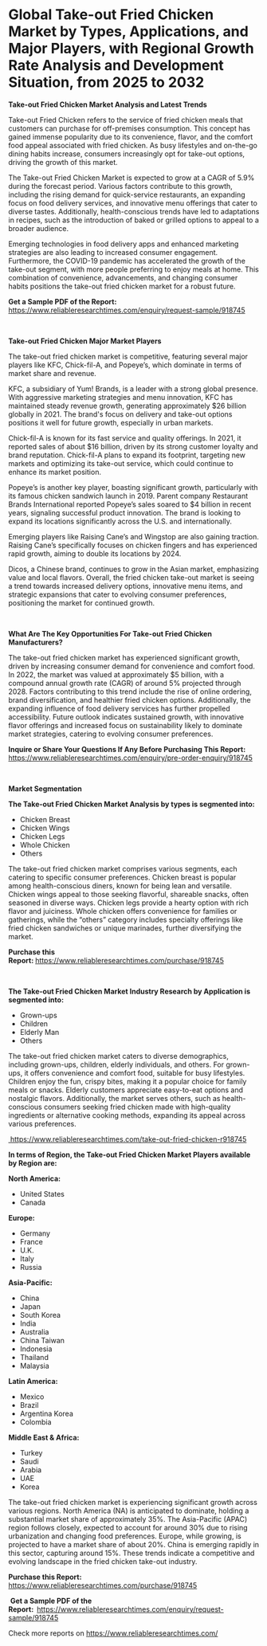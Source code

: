 <p><h1>Global Take-out Fried Chicken Market by Types, Applications, and Major Players, with Regional Growth Rate Analysis and Development Situation, from 2025 to 2032</h1></p><p><strong>Take-out Fried Chicken Market Analysis and Latest Trends</strong></p>
<p><p>Take-out Fried Chicken refers to the service of fried chicken meals that customers can purchase for off-premises consumption. This concept has gained immense popularity due to its convenience, flavor, and the comfort food appeal associated with fried chicken. As busy lifestyles and on-the-go dining habits increase, consumers increasingly opt for take-out options, driving the growth of this market. </p><p>The Take-out Fried Chicken Market is expected to grow at a CAGR of 5.9% during the forecast period. Various factors contribute to this growth, including the rising demand for quick-service restaurants, an expanding focus on food delivery services, and innovative menu offerings that cater to diverse tastes. Additionally, health-conscious trends have led to adaptations in recipes, such as the introduction of baked or grilled options to appeal to a broader audience. </p><p>Emerging technologies in food delivery apps and enhanced marketing strategies are also leading to increased consumer engagement. Furthermore, the COVID-19 pandemic has accelerated the growth of the take-out segment, with more people preferring to enjoy meals at home. This combination of convenience, advancements, and changing consumer habits positions the take-out fried chicken market for a robust future.</p></p>
<p><strong>Get a Sample PDF of the Report:&nbsp;</strong> <a href="https://www.reliableresearchtimes.com/enquiry/request-sample/918745?utm_campaign=3011&utm_medium=2&utm_source=Github&utm_content=ia&utm_term=07042025&utm_id=take-out-fried-chicken">https://www.reliableresearchtimes.com/enquiry/request-sample/918745</a></p>
<p>&nbsp;</p>
<p><strong>Take-out Fried Chicken Major Market Players</strong></p>
<p><p>The take-out fried chicken market is competitive, featuring several major players like KFC, Chick-fil-A, and Popeye’s, which dominate in terms of market share and revenue. </p><p>KFC, a subsidiary of Yum! Brands, is a leader with a strong global presence. With aggressive marketing strategies and menu innovation, KFC has maintained steady revenue growth, generating approximately $26 billion globally in 2021. The brand's focus on delivery and take-out options positions it well for future growth, especially in urban markets.</p><p>Chick-fil-A is known for its fast service and quality offerings. In 2021, it reported sales of about $16 billion, driven by its strong customer loyalty and brand reputation. Chick-fil-A plans to expand its footprint, targeting new markets and optimizing its take-out service, which could continue to enhance its market position.</p><p>Popeye’s is another key player, boasting significant growth, particularly with its famous chicken sandwich launch in 2019. Parent company Restaurant Brands International reported Popeye’s sales soared to $4 billion in recent years, signaling successful product innovation. The brand is looking to expand its locations significantly across the U.S. and internationally.</p><p>Emerging players like Raising Cane’s and Wingstop are also gaining traction. Raising Cane’s specifically focuses on chicken fingers and has experienced rapid growth, aiming to double its locations by 2024. </p><p>Dicos, a Chinese brand, continues to grow in the Asian market, emphasizing value and local flavors. Overall, the fried chicken take-out market is seeing a trend towards increased delivery options, innovative menu items, and strategic expansions that cater to evolving consumer preferences, positioning the market for continued growth.</p></p>
<p>&nbsp;</p>
<p><strong>What Are The Key Opportunities For Take-out Fried Chicken Manufacturers?</strong></p>
<p><p>The take-out fried chicken market has experienced significant growth, driven by increasing consumer demand for convenience and comfort food. In 2022, the market was valued at approximately $5 billion, with a compound annual growth rate (CAGR) of around 5% projected through 2028. Factors contributing to this trend include the rise of online ordering, brand diversification, and healthier fried chicken options. Additionally, the expanding influence of food delivery services has further propelled accessibility. Future outlook indicates sustained growth, with innovative flavor offerings and increased focus on sustainability likely to dominate market strategies, catering to evolving consumer preferences.</p></p>
<p><strong>Inquire or Share Your Questions If Any Before Purchasing This Report:</strong> <a href="https://www.reliableresearchtimes.com/enquiry/pre-order-enquiry/918745?utm_campaign=3011&utm_medium=2&utm_source=Github&utm_content=ia&utm_term=07042025&utm_id=take-out-fried-chicken">https://www.reliableresearchtimes.com/enquiry/pre-order-enquiry/918745</a></p>
<p>&nbsp;</p>
<p><strong>Market Segmentation</strong></p>
<p><strong>The Take-out Fried Chicken Market Analysis by types is segmented into:</strong></p>
<p><ul><li>Chicken Breast</li><li>Chicken Wings</li><li>Chicken Legs</li><li>Whole Chicken</li><li>Others</li></ul></p>
<p><p>The take-out fried chicken market comprises various segments, each catering to specific consumer preferences. Chicken breast is popular among health-conscious diners, known for being lean and versatile. Chicken wings appeal to those seeking flavorful, shareable snacks, often seasoned in diverse ways. Chicken legs provide a hearty option with rich flavor and juiciness. Whole chicken offers convenience for families or gatherings, while the “others” category includes specialty offerings like fried chicken sandwiches or unique marinades, further diversifying the market.</p></p>
<p><strong>Purchase this Report:&nbsp;</strong><a href="https://www.reliableresearchtimes.com/purchase/918745?utm_campaign=3011&utm_medium=2&utm_source=Github&utm_content=ia&utm_term=07042025&utm_id=take-out-fried-chicken">https://www.reliableresearchtimes.com/purchase/918745</a></p>
<p>&nbsp;</p>
<p><strong>The Take-out Fried Chicken Market Industry Research by Application is segmented into:</strong></p>
<p><ul><li>Grown-ups</li><li>Children</li><li>Elderly Man</li><li>Others</li></ul></p>
<p><p>The take-out fried chicken market caters to diverse demographics, including grown-ups, children, elderly individuals, and others. For grown-ups, it offers convenience and comfort food, suitable for busy lifestyles. Children enjoy the fun, crispy bites, making it a popular choice for family meals or snacks. Elderly customers appreciate easy-to-eat options and nostalgic flavors. Additionally, the market serves others, such as health-conscious consumers seeking fried chicken made with high-quality ingredients or alternative cooking methods, expanding its appeal across various preferences.</p></p>
<p><a href="https://www.reliableresearchtimes.com/take-out-fried-chicken-r918745?utm_campaign=3011&utm_medium=2&utm_source=Github&utm_content=ia&utm_term=07042025&utm_id=take-out-fried-chicken">&nbsp;https://www.reliableresearchtimes.com/take-out-fried-chicken-r918745</a></p>
<p><strong>In terms of Region, the Take-out Fried Chicken Market Players available by Region are:</strong></p>
<p>
    <p> <strong> North America: </strong>
        <ul>
            <li>United States</li>
            <li>Canada</li>
        </ul>
        </p> 
    <p> <strong> Europe: </strong>
        <ul>
            <li>Germany</li>
            <li>France</li>
            <li>U.K.</li>
            <li>Italy</li>
            <li>Russia</li>
        </ul>
        </p> 
    <p> <strong> Asia-Pacific: </strong>
        <ul>
            <li>China</li>
            <li>Japan</li>
            <li>South Korea</li>
            <li>India</li>
            <li>Australia</li>
            <li>China Taiwan</li>
            <li>Indonesia</li>
            <li>Thailand</li>
            <li>Malaysia</li>
        </ul>
        </p> 
    <p> <strong> Latin America: </strong>
        <ul>
            <li>Mexico</li>
            <li>Brazil</li>
            <li>Argentina Korea</li>
            <li>Colombia</li>
        </ul>
        </p> 
    <p> <strong> Middle East & Africa: </strong>
        <ul>
            <li>Turkey</li>
            <li>Saudi</li>
            <li>Arabia</li>
            <li>UAE</li>
            <li>Korea</li>
        </ul>
    </p>
    </p>
<p><p>The take-out fried chicken market is experiencing significant growth across various regions. North America (NA) is anticipated to dominate, holding a substantial market share of approximately 35%. The Asia-Pacific (APAC) region follows closely, expected to account for around 30% due to rising urbanization and changing food preferences. Europe, while growing, is projected to have a market share of about 20%. China is emerging rapidly in this sector, capturing around 15%. These trends indicate a competitive and evolving landscape in the fried chicken take-out industry.</p></p>
<p><strong>Purchase this Report: </strong><a href="https://www.reliableresearchtimes.com/purchase/918745?utm_campaign=3011&utm_medium=2&utm_source=Github&utm_content=ia&utm_term=07042025&utm_id=take-out-fried-chicken">https://www.reliableresearchtimes.com/purchase/918745</a></p>
<p>&nbsp;<strong>Get a Sample PDF of the Report:&nbsp;&nbsp;</strong><a href="https://www.reliableresearchtimes.com/enquiry/request-sample/918745?utm_campaign=3011&utm_medium=2&utm_source=Github&utm_content=ia&utm_term=07042025&utm_id=take-out-fried-chicken">https://www.reliableresearchtimes.com/enquiry/request-sample/918745</a></p>
<p><strong></strong></p>
<p>Check more reports on <a href="https://www.reliableresearchtimes.com/?utm_campaign=3011&utm_medium=2&utm_source=Github&utm_content=ia&utm_term=07042025&utm_id=take-out-fried-chicken">https://www.reliableresearchtimes.com/</a></p>